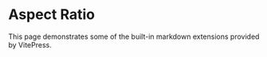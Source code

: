 # Aspect Ratio

This page demonstrates some of the built-in markdown extensions provided by VitePress.